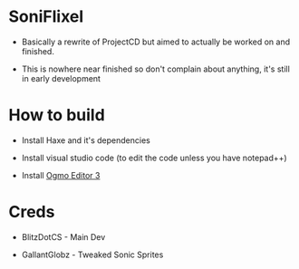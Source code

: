 # SoniFlixel

* Basically a rewrite of ProjectCD but aimed to actually be worked on and finished.

* This is nowhere near finished so don't complain about anything, it's still in early development

# How to build

* Install Haxe and it's dependencies

* Install visual studio code (to edit the code unless you have notepad++)

* Install [Ogmo Editor 3](https://ogmo-editor-3.github.io/)

# Creds

* BlitzDotCS - Main Dev

* GallantGlobz - Tweaked Sonic Sprites
